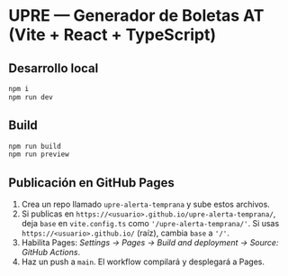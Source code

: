 # UPRE — Generador de Boletas AT (Vite + React + TypeScript)

## Desarrollo local
```bash
npm i
npm run dev
```

## Build
```bash
npm run build
npm run preview
```

## Publicación en GitHub Pages
1) Crea un repo llamado `upre-alerta-temprana` y sube estos archivos.
2) Si publicas en `https://<usuario>.github.io/upre-alerta-temprana/`, deja `base` en `vite.config.ts` como `'/upre-alerta-temprana/'`.
   Si usas `https://<usuario>.github.io/` (raíz), cambia `base` a `'/'`.
3) Habilita Pages: *Settings → Pages → Build and deployment → Source: GitHub Actions*.
4) Haz un push a `main`. El workflow compilará y desplegará a Pages.
